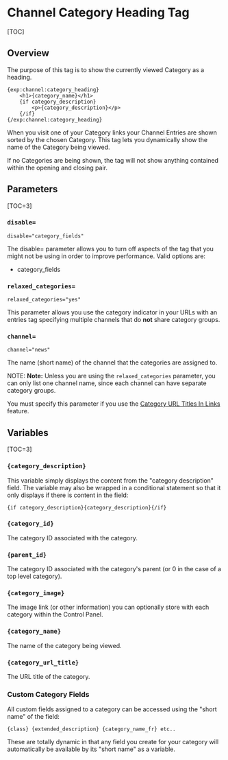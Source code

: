 <!--
    This source file is part of the open source project
    ExpressionEngine User Guide (https://github.com/ExpressionEngine/ExpressionEngine-User-Guide)

    @link      https://expressionengine.com/
    @copyright Copyright (c) 2003-2020, Packet Tide, LLC (https://www.packettide.com)
    @license   https://expressionengine.com/license Licensed under Apache License, Version 2.0
-->

# Channel Category Heading Tag

[TOC]

## Overview

The purpose of this tag is to show the currently viewed Category as a heading.

    {exp:channel:category_heading}
        <h1>{category_name}</h1>
        {if category_description}
            <p>{category_description}</p>
        {/if}
    {/exp:channel:category_heading}

When you visit one of your Category links your Channel Entries are shown sorted by the chosen Category. This tag lets you dynamically show the name of the Category being viewed.

If no Categories are being shown, the tag will not show anything contained within the opening and closing pair.

## Parameters

[TOC=3]

### `disable=`

    disable="category_fields"

The disable= parameter allows you to turn off aspects of the tag that you might not be using in order to improve performance. Valid options are:

- category_fields

### `relaxed_categories=`

    relaxed_categories="yes"

This parameter allows you use the category indicator in your URLs with an entries tag specifying multiple channels that do **not** share category groups.

### `channel=`

    channel="news"

The name (short name) of the channel that the categories are assigned to.

NOTE: **Note:** Unless you are using the `relaxed_categories` parameter, you can only list one channel name, since each channel can have separate category groups.

You must specify this parameter if you use the [Category URL Titles In Links](control-panel/settings/content-design.md) feature.

## Variables

[TOC=3]

### `{category_description}`

This variable simply displays the content from the "category description" field. The variable may also be wrapped in a conditional statement so that it only displays if there is content in the field:

    {if category_description}{category_description}{/if}

### `{category_id}`

The category ID associated with the category.

### `{parent_id}`

The category ID associated with the category's parent (or 0 in the case of a top level category).

### `{category_image}`

The image link (or other information) you can optionally store with each category within the Control Panel.

### `{category_name}`

The name of the category being viewed.

### `{category_url_title}`

The URL title of the category.

### Custom Category Fields

All custom fields assigned to a category can be accessed using the "short name" of the field:

    {class} {extended_description} {category_name_fr} etc..

These are totally dynamic in that any field you create for your category will automatically be available by its "short name" as a variable.
